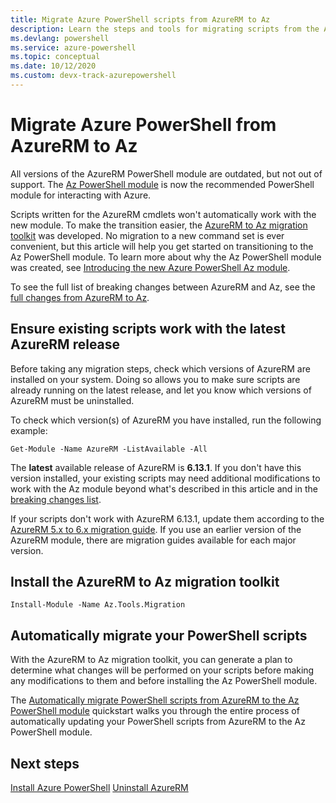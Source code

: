 ```yaml
---
title: Migrate Azure PowerShell scripts from AzureRM to Az
description: Learn the steps and tools for migrating scripts from the AzureRM module to the new Az module.
ms.devlang: powershell
ms.service: azure-powershell
ms.topic: conceptual
ms.date: 10/12/2020
ms.custom: devx-track-azurepowershell
---
```


# Migrate Azure PowerShell from AzureRM to Az

All versions of the AzureRM PowerShell module are outdated, but not out of support. The [Az
PowerShell module](install-az-ps.md) is now the recommended PowerShell module for interacting with
Azure.

Scripts written for the AzureRM cmdlets won't automatically work with the new module. To make the
transition easier, the
[AzureRM to Az migration toolkit](https://github.com/Azure/azure-powershell-migration) was
developed. No migration to a new command set is ever convenient, but this article will help you get
started on transitioning to the Az PowerShell module. To learn more about why the Az PowerShell
module was created, see [Introducing the new Azure PowerShell Az module](new-azureps-module-az.md).

To see the full list of breaking changes between AzureRM and Az, see the
[full changes from AzureRM to Az](migrate-az-1.0.0.md).

## Ensure existing scripts work with the latest AzureRM release

Before taking any migration steps, check which versions of AzureRM are installed on your system.
Doing so allows you to make sure scripts are already running on the latest release, and let you know
which versions of AzureRM must be uninstalled.

To check which version(s) of AzureRM you have installed, run the following example:

```azurepowershell
Get-Module -Name AzureRM -ListAvailable -All
```

The **latest** available release of AzureRM is **6.13.1**. If you don't have this version installed,
your existing scripts may need additional modifications to work with the Az module beyond what's
described in this article and in the [breaking changes list](migrate-az-1.0.0.md).

If your scripts don't work with AzureRM 6.13.1, update them according to the
[AzureRM 5.x to 6.x migration guide](/powershell/azure/azurerm/migration-guide.6.0.0). If you use an
earlier version of the AzureRM module, there are migration guides available for each major version.

## Install the AzureRM to Az migration toolkit

```azurepowershell
Install-Module -Name Az.Tools.Migration
```

## Automatically migrate your PowerShell scripts

With the AzureRM to Az migration toolkit, you can generate a plan to determine what changes will be
performed on your scripts before making any modifications to them and before installing the Az
PowerShell module.

The [Automatically migrate PowerShell scripts from AzureRM to the Az PowerShell module](quickstart-migrate-azurerm-to-az-automatically.md) quickstart walks you through the entire process of automatically updating your PowerShell scripts from AzureRM to the Az PowerShell module.

## Next steps

[Install Azure PowerShell](install-az-ps.md)
[Uninstall AzureRM](uninstall-az-ps.md#uninstall-the-azurerm-module)

